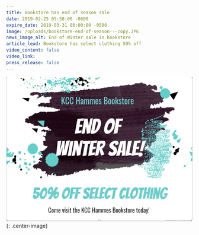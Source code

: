 ```yaml
---
title: Bookstore has end of season sale
date: 2019-02-25 05:58:00 -0600
expire_date: 2019-03-31 00:00:00 -0500
image: /uploads/bookstore-end-of-season---copy.JPG
news_image_alt: End of Winter sale in bookstore
article_lead: Bookstore has select clothing 50% off
video_content: false
video_link:
press_release: false
---
```


![](/uploads/bookstore-end-of-season.JPG){: .center-image}